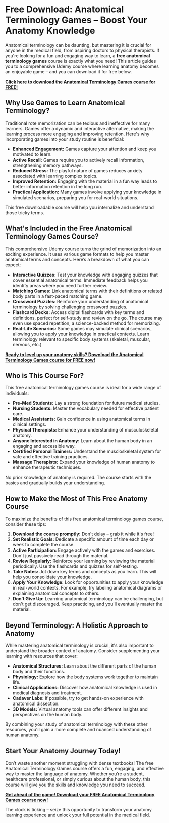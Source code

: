 # Free Download: Anatomical Terminology Games – Boost Your Anatomy Knowledge

Anatomical terminology can be daunting, but mastering it is crucial for anyone in the medical field, from aspiring doctors to physical therapists. If you're looking for a fun and engaging way to learn, a **free anatomical terminology games** course is exactly what you need! This article guides you to a comprehensive Udemy course where learning anatomy becomes an enjoyable game – and you can download it for free below.

[**Click here to download the Anatomical Terminology Games course for FREE!**](https://udemywork.com/anatomical-terminology-games)

## Why Use Games to Learn Anatomical Terminology?

Traditional rote memorization can be tedious and ineffective for many learners. Games offer a dynamic and interactive alternative, making the learning process more engaging and improving retention. Here's why incorporating games into your study routine is beneficial:

*   **Enhanced Engagement:** Games capture your attention and keep you motivated to learn.
*   **Active Recall:** Games require you to actively recall information, strengthening memory pathways.
*   **Reduced Stress:** The playful nature of games reduces anxiety associated with learning complex topics.
*   **Improved Retention:** Engaging with the material in a fun way leads to better information retention in the long run.
*   **Practical Application:** Many games involve applying your knowledge in simulated scenarios, preparing you for real-world situations.

This free downloadable course will help you internalize and understand those tricky terms.

## What's Included in the Free Anatomical Terminology Games Course?

This comprehensive Udemy course turns the grind of memorization into an exciting experience. It uses various game formats to help you master anatomical terms and concepts. Here’s a breakdown of what you can expect:

*   **Interactive Quizzes:** Test your knowledge with engaging quizzes that cover essential anatomical terms. Immediate feedback helps you identify areas where you need further review.
*   **Matching Games:** Link anatomical terms with their definitions or related body parts in a fast-paced matching game.
*   **Crossword Puzzles:** Reinforce your understanding of anatomical terminology by solving challenging crossword puzzles.
*   **Flashcard Decks:** Access digital flashcards with key terms and definitions, perfect for self-study and review on the go. The course may even use spaced repetition, a science-backed method for memorizing.
*   **Real-Life Scenarios:** Some games may simulate clinical scenarios, allowing you to apply your knowledge in practical contexts. Learn terminology relevant to specific body systems (skeletal, muscular, nervous, etc.)

[**Ready to level up your anatomy skills? Download the Anatomical Terminology Games course for FREE now!**](https://udemywork.com/anatomical-terminology-games)

## Who is This Course For?

This free anatomical terminology games course is ideal for a wide range of individuals:

*   **Pre-Med Students:** Lay a strong foundation for future medical studies.
*   **Nursing Students:** Master the vocabulary needed for effective patient care.
*   **Medical Assistants:** Gain confidence in using anatomical terms in clinical settings.
*   **Physical Therapists:** Enhance your understanding of musculoskeletal anatomy.
*   **Anyone Interested in Anatomy:** Learn about the human body in an engaging and accessible way.
*   **Certified Personal Trainers:** Understand the muscloskeletal system for safe and effective training practices.
*   **Massage Therapists:** Expand your knowledge of human anatomy to enhance therapeutic techniques.

No prior knowledge of anatomy is required. The course starts with the basics and gradually builds your understanding.

## How to Make the Most of This Free Anatomy Course

To maximize the benefits of this free anatomical terminology games course, consider these tips:

1.  **Download the course promptly:** Don't delay – grab it while it's free!
2.  **Set Realistic Goals:** Dedicate a specific amount of time each day or week to complete the course.
3.  **Active Participation:** Engage actively with the games and exercises. Don't just passively read through the material.
4.  **Review Regularly:** Reinforce your learning by reviewing the material periodically. Use the flashcards and quizzes for self-testing.
5.  **Take Notes:** Jot down key terms and concepts as you learn. This will help you consolidate your knowledge.
6.  **Apply Your Knowledge:** Look for opportunities to apply your knowledge in real-world contexts. For example, try labeling anatomical diagrams or explaining anatomical concepts to others.
7.  **Don't Give Up:** Learning anatomical terminology can be challenging, but don't get discouraged. Keep practicing, and you'll eventually master the material.

## Beyond Terminology: A Holistic Approach to Anatomy

While mastering anatomical terminology is crucial, it's also important to understand the broader context of anatomy. Consider supplementing your learning with resources that cover:

*   **Anatomical Structures:** Learn about the different parts of the human body and their functions.
*   **Physiology:** Explore how the body systems work together to maintain life.
*   **Clinical Applications:** Discover how anatomical knowledge is used in medical diagnosis and treatment.
*   **Cadaver Labs:** If possible, try to get hands-on experience with anatomical dissection.
*   **3D Models:** Virtual anatomy tools can offer different insights and perspectives on the human body.

By combining your study of anatomical terminology with these other resources, you'll gain a more complete and nuanced understanding of human anatomy.

## Start Your Anatomy Journey Today!

Don’t waste another moment struggling with dense textbooks! The free Anatomical Terminology Games course offers a fun, engaging, and effective way to master the language of anatomy. Whether you’re a student, healthcare professional, or simply curious about the human body, this course will give you the skills and knowledge you need to succeed.

[**Get ahead of the game! Download your FREE Anatomical Terminology Games course now!**](https://udemywork.com/anatomical-terminology-games)

The clock is ticking – seize this opportunity to transform your anatomy learning experience and unlock your full potential in the medical field.
